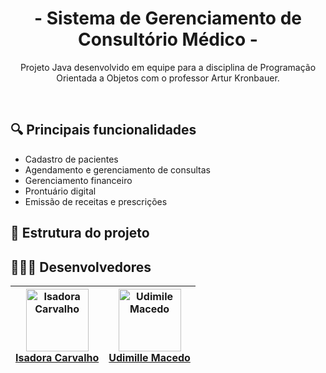 <div align="center">
  
# - Sistema de Gerenciamento de Consultório Médico -

Projeto Java desenvolvido em equipe para a disciplina de Programação Orientada a Objetos com o professor Artur Kronbauer.

<br>

</div>

## 🔍 Principais funcionalidades

- Cadastro de pacientes
- Agendamento e gerenciamento de consultas
- Gerenciamento financeiro
- Prontuário digital
- Emissão de receitas e prescrições

## 📂 Estrutura do projeto


## 👩🏽‍💻 Desenvolvedores

| <img src="https://avatars.githubusercontent.com/isadoracaarvalho" alt="Isadora Carvalho" width="100" height="100"> <br> [Isadora Carvalho](https://github.com/isadoracaarvalho) | <img src="https://avatars.githubusercontent.com/udimile" alt="Udimile Macedo" width="100" height="100"> <br> [Udimille Macedo](https://github.com/udimile) | 
| --- | --- |


